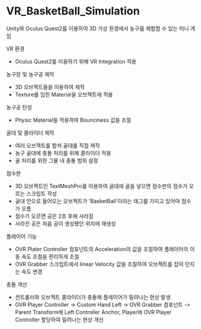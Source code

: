 # VR_BasketBall_Simulation
Unity와 Oculus Quest2를 이용하여 3D 가상 환경에서 농구를 체험할 수 있는 미니 게임  

VR 환경  
-  Oculus Quest2를 이용하기 위해 VR Integration 적용  

농구장 및 농구공 제작  
-  3D 오브젝트들을 이용하여 제작  
-  Texture를 입힌 Material을 오브젝트에 적용

농구공 탄성  
-  Physic Material을 적용하여 Bounciness 값을 조절  

골대 및 콜라이더 제작  
-  여러 오브젝트를 합쳐 골대를 직접 제작  
-  농구 골대에 충돌 처리를 위해 콜라이더 적용  
-  골 처리를 위한 그물 내 충돌 범위 설정  

점수판  
-  3D 오브젝트인 TextMeshPro를 이용하여 골대에 골을 넣으면 점수판의 점수가 오르는 스크립트 작성  
-  골대 안으로 들어오는 오브젝트가 'BasketBall'이라는 태그를 가지고 있어야 점수가 오름
-  점수가 오르면 공은 2초 후에 사라짐
-  사라진 공은 처음 공이 생성됐던 위치에 재생성

플레이어 기능  
-  OVR Plater Controller 컴포넌트의 Acceleration의 값을 조절하여 플레이어의 이동 속도 조절을 편리하게 조절  
-  OVR Grabber 스크립트에서 linear Velocity 값을 조절하여 오브젝트를 잡아 던지는 속도 변경  

충돌 개선  
-  컨트롤러와 오브젝트 콜라이더가 충돌해 플레이어가 밀려나는 현상 발생  
-  OVR Player Controller -> Custom Hand Left -> OVR Grabber 컴포넌트 -> Parent Transform에 Left Controller Anchor, Player에 OVR Player Controller 할당하여 밀려나는 현상 개선  

